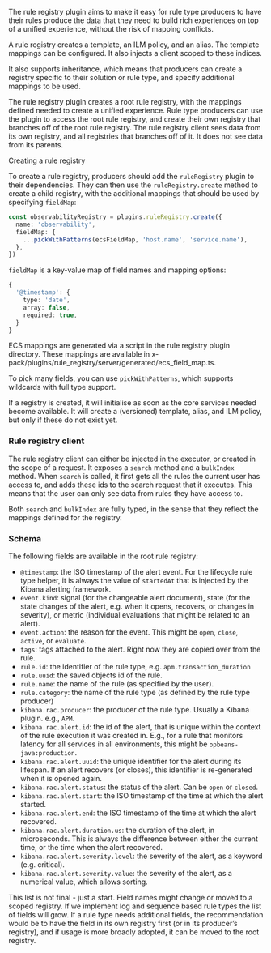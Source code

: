 The rule registry plugin aims to make it easy for rule type producers to have their rules produce the data that they need to build rich experiences on top of a unified experience, without the risk of mapping conflicts.

A rule registry creates a template, an ILM policy, and an alias. The template mappings can be configured. It also injects a client scoped to these indices.

It also supports inheritance, which means that producers can create a registry specific to their solution or rule type, and specify additional mappings to be used.

The rule registry plugin creates a root rule registry, with the mappings defined needed to create a unified experience. Rule type producers can use the plugin to access the root rule registry, and create their own registry that branches off of the root rule registry. The rule registry client sees data from its own registry, and all registries that branches off of it. It does not see data from its parents.

Creating a rule registry

To create a rule registry, producers should add the `ruleRegistry` plugin to their dependencies. They can then use the `ruleRegistry.create` method to create a child registry, with the additional mappings that should be used by specifying `fieldMap`:

```ts
const observabilityRegistry = plugins.ruleRegistry.create({
  name: 'observability',
  fieldMap: {
    ...pickWithPatterns(ecsFieldMap, 'host.name', 'service.name'),
  },
})
```

`fieldMap` is a key-value map of field names and mapping options:

```ts
{
  '@timestamp': {
    type: 'date',
    array: false,
    required: true,
  }
}
```

ECS mappings are generated via a script in the rule registry plugin directory. These mappings are available in x-pack/plugins/rule_registry/server/generated/ecs_field_map.ts.

To pick many fields, you can use `pickWithPatterns`, which supports wildcards with full type support.

If a registry is created, it will initialise as soon as the core services needed become available. It will create a (versioned) template, alias, and ILM policy, but only if these do not exist yet.

### Rule registry client

The rule registry client can either be injected in the executor, or created in the scope of a request. It exposes a `search` method and a `bulkIndex` method. When `search` is called, it first gets all the rules the current user has access to, and adds these ids to the search request that it executes. This means that the user can only see data from rules they have access to.

Both `search` and `bulkIndex` are fully typed, in the sense that they reflect the mappings defined for the registry.

### Schema

The following fields are available in the root rule registry:

- `@timestamp`: the ISO timestamp of the alert event. For the lifecycle rule type helper, it is always the value of `startedAt` that is injected by the Kibana alerting framework.
- `event.kind`: signal (for the changeable alert document), state (for the state changes of the alert, e.g. when it opens, recovers, or changes in severity), or metric (individual evaluations that might be related to an alert).
- `event.action`: the reason for the event. This might be `open`, `close`, `active`, or `evaluate`.
- `tags`: tags attached to the alert. Right now they are copied over from the rule.
- `rule.id`: the identifier of the rule type, e.g. `apm.transaction_duration`
- `rule.uuid`: the saved objects id of the rule.
- `rule.name`: the name of the rule (as specified by the user).
- `rule.category`: the name of the rule type (as defined by the rule type producer)
- `kibana.rac.producer`: the producer of the rule type. Usually a Kibana plugin. e.g., `APM`.
- `kibana.rac.alert.id`: the id of the alert, that is unique within the context of the rule execution it was created in. E.g., for a rule that monitors latency for all services in all environments, this might be `opbeans-java:production`.
- `kibana.rac.alert.uuid`: the unique identifier for the alert during its lifespan. If an alert recovers (or closes), this identifier is re-generated when it is opened again.
- `kibana.rac.alert.status`: the status of the alert. Can be `open` or `closed`.
- `kibana.rac.alert.start`: the ISO timestamp of the time at which the alert started.
- `kibana.rac.alert.end`: the ISO timestamp of the time at which the alert recovered. 
- `kibana.rac.alert.duration.us`: the duration of the alert, in microseconds. This is always the difference between either the current time, or the time when the alert recovered. 
- `kibana.rac.alert.severity.level`: the severity of the alert, as a keyword (e.g. critical).
- `kibana.rac.alert.severity.value`: the severity of the alert, as a numerical value, which allows sorting.

This list is not final - just a start. Field names might change or moved to a scoped registry. If we implement log and sequence based rule types the list of fields will grow. If a rule type needs additional fields, the recommendation would be to have the field in its own registry first (or in its producer’s registry), and if usage is more broadly adopted, it can be moved to the root registry.
